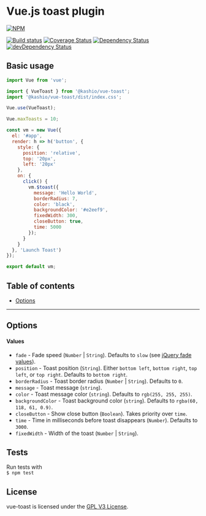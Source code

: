 # Vue.js toast plugin
[![NPM](https://nodei.co/npm/@kashio/vue-toast.png?downloads=true&downloadRank=true&stars=true)](https://nodei.co/npm/@kashio/vue-toast/)

[![Build status](https://api.travis-ci.org/Kashio/vue-toast.svg?branch=master)](https://travis-ci.org/Kashio/vue-toast)
[![Coverage Status](https://coveralls.io/repos/github/Kashio/vue-toast/badge.svg?branch=master)](https://coveralls.io/github/Kashio/vue-toast?branch=master)
[![Dependency Status](https://david-dm.org/kashio/vue-toast.svg)](https://david-dm.org/Kashio/vue-toast)
[![devDependency Status](https://david-dm.org/Kashio/vue-toast/dev-status.svg)](https://david-dm.org/Kashio/vue-toast?type=dev)

## Basic usage
```js
import Vue from 'vue';

import { VueToast } from '@kashio/vue-toast';
import '@kashio/vue-toast/dist/index.css';

Vue.use(VueToast);

Vue.maxToasts = 10;

const vm = new Vue({
  el: '#app',
  render: h => h('button', {
    style: {
      position: 'relative',
      top: '20px',
      left: '20px'
    },
    on: {
      click() {
        vm.$toast({
          message: 'Hello World',
          borderRadius: 7,
          color: 'black',
          backgroundColor: '#e2eef9',
          fixedWidth: 300,
          closeButton: true,
          time: 5000
        });
      }
    }
  }, 'Launch Toast')
});

export default vm;
```

## Table of contents
- [Options](#options)

---

## Options
#### Values
* `fade` - Fade speed (`Number` | `String`). Defaults to `slow` (see [jQuery fade values](http://api.jquery.com/fadein/)).
* `position` - Toast position (`String`). Either `bottom left`, `bottom right`, `top left`, or `top right`. Defaults to `bottom right`.
* `borderRadius` - Toast border radius (`Number` | `String`). Defaults to `0`.
* `message` - Toast message (`string`).
* `color` - Toast message color (`string`). Defaults to `rgb(255, 255, 255)`.
* `backgroundColor` - Toast background color (`string`). Defaults to `rgba(60, 118, 61, 0.9)`.
* `closeButton` - Show close button (`Boolean`). Takes priority over `time`.
* `time` - Time in milliseconds before toast disappears (`Number`). Defaults to `3000`.
* `fixedWidth` - Width of the toast (`Number` | `String`).

## Tests
Run tests with <br/>
`$ npm test`

## License
vue-toast is licensed under the [GPL V3 License](https://raw.githubusercontent.com/Kashio/vue-toast/master/LICENSE).
